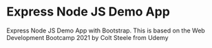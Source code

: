# Express Node JS Demo App
 Express Node JS Demo App with Bootstrap. This is based on the Web Development Bootcamp 2021 by Colt Steele from Udemy
